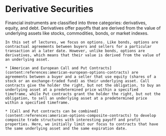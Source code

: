 # Derivative Securities
Financial instruments are classified into three categories: derivatives, equity, and debt. Derivatives offer payoffs that are derived from the value of underlying assets like stocks, commodities, bonds, or market indexes. 

 <!-- These agreements give the option buyer the right, but not the obligation, to execute the transaction described in the contract at a specific time, such as buying (or selling) the underlying asset in a predetermined way within a specified timeframe. -->

```{topic} Outline
In this set of lectures, we focus on options. Like bonds, options are contractual agreements between buyers and sellers for a particular transaction at a later date. However, unlike bonds, options are derivatives, which means that their value is derived from the value of an underlying asset.

* [American and European Call and Put Contracts](content:references:american-european-options-contracts) are agreements between a buyer and a seller that use equity (shares of a stock or an exchange-traded fund) as their underlying asset. Call contracts give the holder the right, but not the obligation, to buy an underlying asset at a predetermined price within a specified timeframe, while Put contracts grant the holder the right, but not the obligation, to sell an underlying asset at a predetermined price within a specified timeframe.

* [Call and Put contracts can be combined](content:references:american-options-composite-contracts) to develop composite trade structures with interesting payoff and profit properties. Here, we initially limit our focus to contracts that have the same underlying asset and the same expiration date.

````